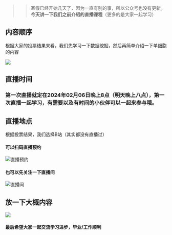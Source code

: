 >> 寒假已经开始几天了，因为一直有别的事，所以公众号也没有更新。**今天讲一下我们之前介绍的直播课程**（更多的是大家一起学习）

## 内容顺序

根据大家的投票结果来看，我们先学习一下数据挖掘，然后再简单介绍一下单细胞的内容

![](https://files.mdnice.com/user/23696/60b6afdc-3a36-4440-b2cc-85d4f811759b.jpg)

## 直播时间

### 第一次直播就定在2024年02月06日晚上8点（明天晚上八点），第一次直播一起学习，有需要以及有时间的小伙伴可以一起来参与哦。

## 直播地点

根据投票结果，我们选择B站（其实都没有直播过）

#### 可以扫码直播预约

![直播预约](https://files.mdnice.com/user/23696/b8d62bfe-3391-40cd-94ac-99ac526a6a51.png)


#### 也可以先关注一下直播间


![直播间](https://files.mdnice.com/user/23696/2c329365-4099-4821-a7ea-df3a61d51e38.png)

## 放一下大概内容

![](https://files.mdnice.com/user/23696/cb987783-18d6-4b02-a662-32d24f6d4cbe.png)

#### 最后希望大家一起交流学习进步，毕业/工作顺利